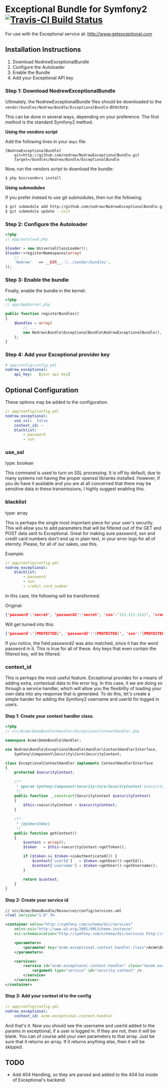 Exceptional Bundle for Symfony2 [![Travis-CI Build Status](https://secure.travis-ci.org/nodrew/NodrewExceptionalBundle.png?branch=master)](http://travis-ci.org/#!/nodrew/NodrewExceptionalBundle)
======================================================================================================================================================================================



For use with the Exceptional service at: http://www.getexceptional.com

## Installation Instructions

1. Download NodrewExceptionalBundle
2. Configure the Autoloader
3. Enable the Bundle
4. Add your Exceptional API key

### Step 1: Download NodrewExceptionalBundle

Ultimately, the NodrewExceptionalBundle files should be downloaded to the
`vendor/bundles/Nodrew/Bundle/ExceptionalBundle` directory.

This can be done in several ways, depending on your preference. The first
method is the standard Symfony2 method.

**Using the vendors script**

Add the following lines in your `deps` file:

```
[NodrewExceptionalBundle]
    git=http://github.com/nodrew/NodrewExceptionalBundle.git
    target=/bundles/Nodrew/Bundle/ExceptionalBundle
```

Now, run the vendors script to download the bundle:

``` bash
$ php bin/vendors install
```

**Using submodules**

If you prefer instead to use git submodules, then run the following:

``` bash
$ git submodule add http://github.com/nodrew/NodrewExceptionalBundle.git vendor/bundles/Nodrew/Bundle/ExceptionalBundle
$ git submodule update --init
```

### Step 2: Configure the Autoloader

``` php
<?php
// app/autoload.php

$loader = new UniversalClassLoader();
$loader->registerNamespaces(array(
    // ...
    'Nodrew'   => __DIR__.'/../vendor/bundles',
));
```

### Step 3: Enable the bundle

Finally, enable the bundle in the kernel:

``` php
<?php
// app/AppKernel.php

public function registerBundles()
{
    $bundles = array(
        // ...
        new Nodrew\Bundle\ExceptionalBundle\NodrewExceptionalBundle(),
    );
}
```

### Step 4: Add your Exceptional provider key

``` yaml
# app/config/config.yml
nodrew_exceptional:
    api_key:   [your api key]
```

## Optional Configuration

These options may be added to the configuration. 

``` yaml
// app/config/config.yml
nodrew_exceptional:
    use_ssl:  false
    context_id: ~
    blacklist:
        - password
        - ssn
```

### use_ssl

type: boolean

This command is used to turn on SSL processing. It is off by default, due to many systems not having the proper openssl libraries installed. However, if you do have it available and you are at all concerned that there may be sensitive data in these transmissions, I highly suggest enabling this.

### blacklist

type: array

This is perhaps the single most important piece for your user's security. This will allow you to add parameters that will be filtered out of the GET and POST data sent to Exceptional. Great for making sure password, ssn and credit card numbers don't end up in plain text, in your error logs for all of eternity. Please, for all of our sakes, use this.

Example: 

``` yaml
// app/config/config.yml
nodrew_exceptional:
    blacklist:
        - password
        - ssn
        - credit_card_number
```
In this case, the following will be transformed:

Original:

``` json
{'password':'secret', 'password2':'secret', 'ssn':'111-111-1111', 'credit_card_number': '1111111111111111', 'name':'joe', 'zip':'10001'} 
```

Will get turned into this:

``` json
{'password':'[PROTECTED]', 'password2':'[PROTECTED]', 'ssn':'[PROTECTED]', 'credit_card_number': '[PROTECTED]', 'name':'joe', 'zip':'10001'} 
```

If you notice, the field password2 was also matched, since it has the word password in it. This is true for all of these. Any keys that even contain the filtered key, will be filtered. 

### context_id

This is perhaps the most useful feature. Exceptional provides for a means of adding extra, contextual data to the error log. In this case, it we are doing so through a service handler, which will allow you the flexibility of loading your own data into any response that is generated. To do this, let's create a simple hander for adding the Symfony2 username and userId for logged in users.

#### Step 1: Create your context handler class.

``` php
<?php
// src/Acme/DemoBundle/Handler/ExceptionalContextHandler.php

namespace Acme\DemoBundle\Handler;

use Nodrew\Bundle\ExceptionalBundle\Handler\ContextHandlerInterface,
    Symfony\Component\Security\Core\SecurityContext;

class ExceptionalContextHandler implements ContextHandlerInterface
{
    protected $securityContext;
    
    /**
     * @param Symfony\Component\Security\Core\SecurityContext $securityContext
     */
    public function __construct(SecurityContext $securityContext)
    {
        $this->securityContext = $securityContext;
    }
    
    /**
     * {@inheritdoc}
     */
    public function getContext()
    {
        $context = array();
        $token   = $this->securityContext->getToken();

        if ($token && $token->isAuthenticated()) {
            $context['userId']   = $token->getUser()->getId();
            $context['username'] = $token->getUser()->getUsername();
        }

        return $context;
    }
}
```
#### Step 2: Create your service id

``` xml
// src/Acme/DemoBundle/Resources/config/services.xml
<?xml version="1.0" ?>

<container xmlns="http://symfony.com/schema/dic/services"
    xmlns:xsi="http://www.w3.org/2001/XMLSchema-instance"
    xsi:schemaLocation="http://symfony.com/schema/dic/services http://symfony.com/schema/dic/services/services-1.0.xsd">

    <parameters>
        <parameter key="acme.exceptional.context.handler.class">Acme\DemoBundle\Handler\ExceptionalContextHandler</parameter>
    </parameters>

    <services>
        <service id="acme.exceptional.context.handler" class="%acme.exceptional.context.handler.class%">
            <argument type="service" id="security.context" />
        </service>
    </services>
</container>
```
#### Step 3: Add your context id to the config

``` yaml
// app/config/config.yml
nodrew_exceptional:
    context_id: acme.exceptional.context.handler
```

And that's it. Now you should see the username and userId added to the params in exceptional, if a user is logged in. If they are not, then it will be blank. You can of course add your own parameters to that array. Just be sure that it returns an array. If it returns anything else, then it will be skipped.


## TODO

- Add 404 Handling, so they are parsed and added to the 404 list inside of Exceptional's backend.
